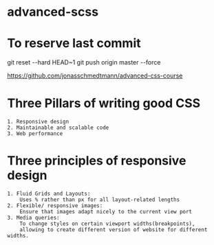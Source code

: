 # advanced-scss
# To reserve last commit
git reset --hard HEAD~1
git push origin master --force

https://github.com/jonasschmedtmann/advanced-css-course

# Three Pillars of writing good CSS
    1. Responsive design
    2. Maintainable and scalable code
    3. Web performance

# Three principles of responsive design
    1. Fluid Grids and Layouts:
        Uses % rather than px for all layout-related lengths
    2. Flexible/ responsive images:
        Ensure that images adapt nicely to the current view port
    3. Media queries:
        To change styles on certain viewport widths(breakpoints), 
        allowing to create different version of website for different widths.
